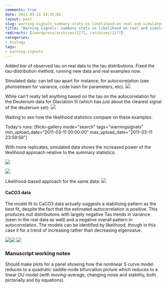 ```yaml
---
comments: true
date: 2011-03-11 14:35:05
layout: post
slug: warning-signals-summary-stats-vs-likelihood-on-real-and-simulated-data
title: 'Warning signals: summary stats vs likelihood on real and simulated data'
redirects: [/wordpress/archives/1177, /archives/1177]
categories:
- ecology
tags:
- warning-signals
---
```


Added bar of observed tau on real data to the tau distributions.
Fixed the tau-distribution method, running new data and real examples now.

Simulated data: can tell tau apart for instance, for autocorrelation (see photostream for variance, code hash for parameters, etc).
![]( http://farm6.staticflickr.com/5298/5518459610_b4a79201a7_o.png )


While can't really tell anything based on the tau on the autocorrelation for the Deuterium data for Glaciation III (which has just about the clearest signal of the deuterium set):
![]( http://farm6.staticflickr.com/5251/5517841341_5a20b049e4_o.png )


Waiting to see how the likelihood statistics compare on these examples.

Today's runs:
[flickr-gallery mode="search" tags="warningsignals" min_upload_date="2011-03-11 00:00:00" max_upload_date="2011-03-11 23:59:59"]

With more replicates, simulated data shows the increased power of the likelihood approach relative to the summary statistics:

![]( http://farm6.staticflickr.com/5132/5518595002_6fd35d8d2d_o.png )

![]( http://farm6.staticflickr.com/5140/5518595068_abb5a72cbe_o.png )




Likelihood-based approach for the same data:
![]( http://farm6.staticflickr.com/5258/5519026318_9e0e5dd5d0_o.png )



#### CaCO3 data


The model fit to CaCO3 data actually suggests a stabilizing pattern as the best fit, despite the fact that the estimated autocorrelation is positive.  This produces null distributions with largely negative Tau trends in variance (seen in the real data as well) and a negative overall pattern in autocorrelation.  The models can be identified by likelihood, though in this case it for a trend of increasing rather than decreasing eigenvalue.  

[![](http://farm6.static.flickr.com/5096/5517792569_f634b329a0_o.png)](http://farm6.static.flickr.com/5096/5517792569_f634b329a0_o.png)[![](http://farm6.static.flickr.com/5220/5518384482_55998356c0_o.png)](http://farm6.static.flickr.com/5220/5518384482_55998356c0_o.png)
[![](http://farm6.static.flickr.com/5255/5518867116_dd06e88cef.jpg)](http://farm6.static.flickr.com/5255/5518867116_dd06e88cef.jpg)





### Manuscript working notes


Should make plots for a panel showing how the nonlinear S curve model reduces to a quadratic saddle-node bifurcation picture which reduces to a linear OU model (with moving-average,  changing noise and stability, both pictorially and by equations).
